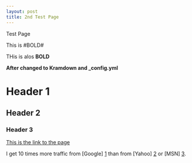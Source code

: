 ```yaml
---
layout: post
title: 2nd Test Page
---
```




Test Page

This is #BOLD# 

THis is alos __BOLD__

**After changed to Kramdown and _config.yml**



# Header 1
## Header 2
### Header 3

[This is the link to the page](www.msn.com)

I get 10 times more traffic from [Google] [1] than from
[Yahoo] [2] or [MSN] [3].

  [1]: http://google.com/        "Google"
  [2]: http://search.yahoo.com/  "Yahoo Search"
  [3]: http://search.msn.com/    "MSN Search"
